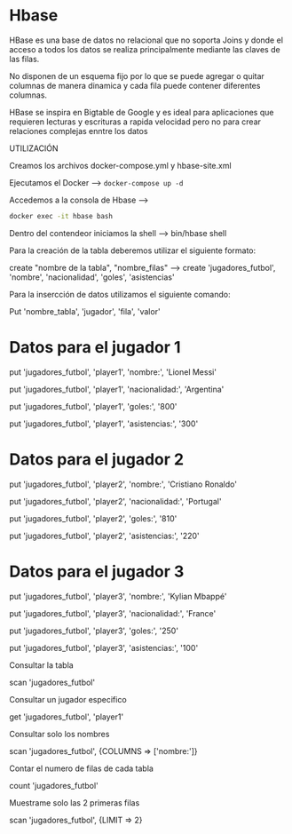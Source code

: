 # Hbase

HBase es una base de datos no relacional que no soporta Joins y donde el acceso a todos los datos se realiza principalmente mediante las claves de las filas. 

No disponen de un esquema fijo por lo que se puede agregar o quitar columnas de manera dinamica y cada fila puede contener diferentes columnas. 

 HBase se inspira en Bigtable de Google y es ideal para aplicaciones que requieren lecturas y escrituras a rapida velocidad pero no para crear relaciones complejas enntre los datos 
 
UTILIZACIÓN 

Creamos los archivos docker-compose.yml y hbase-site.xml 

Ejecutamos el Docker --> `docker-compose up -d` 

Accedemos a la consola de Hbase -->
```bash
docker exec -it hbase bash
```

Dentro del contendeor iniciamos la shell --> bin/hbase shell 

Para la creación de la tabla deberemos utilizar el siguiente formato: 

 

create "nombre de la tabla", "nombre_filas"  --> create 'jugadores_futbol', 'nombre', 'nacionalidad', 'goles', 'asistencias' 

 

Para la insercción de datos utilizamos el siguiente comando: 

Put 'nombre_tabla', 'jugador', 'fila',  'valor' 

 

# Datos para el jugador 1 

put 'jugadores_futbol', 'player1', 'nombre:', 'Lionel Messi' 

put 'jugadores_futbol', 'player1', 'nacionalidad:', 'Argentina' 

put 'jugadores_futbol', 'player1', 'goles:', '800' 

put 'jugadores_futbol', 'player1', 'asistencias:', '300' 

  

# Datos para el jugador 2 

put 'jugadores_futbol', 'player2', 'nombre:', 'Cristiano Ronaldo' 

put 'jugadores_futbol', 'player2', 'nacionalidad:', 'Portugal' 

put 'jugadores_futbol', 'player2', 'goles:', '810' 

put 'jugadores_futbol', 'player2', 'asistencias:', '220' 

  

# Datos para el jugador 3 

put 'jugadores_futbol', 'player3', 'nombre:', 'Kylian Mbappé' 

put 'jugadores_futbol', 'player3', 'nacionalidad:', 'France' 

put 'jugadores_futbol', 'player3', 'goles:', '250' 

put 'jugadores_futbol', 'player3', 'asistencias:', '100' 

 

Consultar la tabla  

 

scan 'jugadores_futbol' 

 

Consultar un jugador especifico 

 

get 'jugadores_futbol', 'player1' 

 

Consultar solo los nombres 

 

scan 'jugadores_futbol', {COLUMNS => ['nombre:']} 

 

Contar el numero de filas de cada tabla 

 

count 'jugadores_futbol' 

 

Muestrame solo las 2 primeras filas 

 

scan 'jugadores_futbol', {LIMIT => 2} 

 
